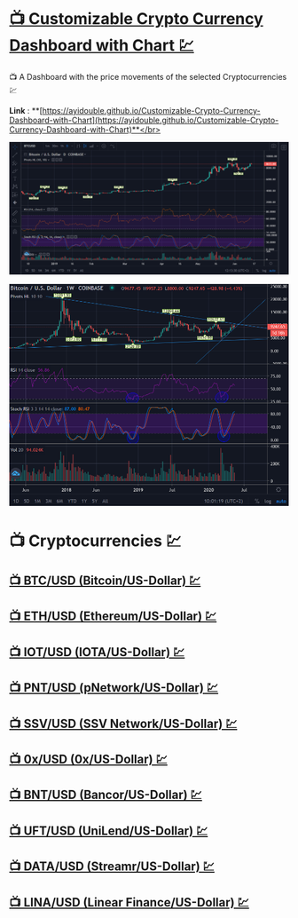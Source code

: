 # [📺 Customizable Crypto Currency Dashboard with Chart 💹](https://ayidouble.github.io/Customizable-Crypto-Currency-Dashboard-with-Chart)
📺 A Dashboard with the price movements of the selected Cryptocurrencies 💹

**Link** : **[https://ayidouble.github.io/Customizable-Crypto-Currency-Dashboard-with-Chart](https://ayidouble.github.io/Customizable-Crypto-Currency-Dashboard-with-Chart)**</br>

![Customizable Cryptocurrency Dashboard with Chart Candlestick Price Movement Volume Stoch RSI](Images/Customizable-Cryptocurrency-Dashboard-with-Chart.png)

![Customizable Cryptocurrency Dashboard with Chart Candlestick Price Movement Volume Stoch RSI](Images/Customizable-Cryptocurrency-Dashboard-with-Chart-Trendline.png)

# 📺 Cryptocurrencies 💹

## [📺 BTC/USD (Bitcoin/US-Dollar) 💹](https://ayidouble.github.io/Customizable-Crypto-Currency-Dashboard-with-Chart/BTCUSD)

## [📺 ETH/USD (Ethereum/US-Dollar) 💹](https://ayidouble.github.io/Customizable-Crypto-Currency-Dashboard-with-Chart/ETHUSD)

## [📺 IOT/USD (IOTA/US-Dollar) 💹](https://ayidouble.github.io/Customizable-Crypto-Currency-Dashboard-with-Chart/IOTUSD)

## [📺 PNT/USD (pNetwork/US-Dollar) 💹](https://ayidouble.github.io/Customizable-Crypto-Currency-Dashboard-with-Chart/PNTUSD)

## [📺 SSV/USD (SSV Network/US-Dollar) 💹](https://ayidouble.github.io/Customizable-Crypto-Currency-Dashboard-with-Chart/SSVUSD)

## [📺 0x/USD (0x/US-Dollar) 💹](https://ayidouble.github.io/Customizable-Crypto-Currency-Dashboard-with-Chart/0xUSD)

## [📺 BNT/USD (Bancor/US-Dollar) 💹](https://ayidouble.github.io/Customizable-Crypto-Currency-Dashboard-with-Chart/BNTUSD)

## [📺 UFT/USD (UniLend/US-Dollar) 💹](https://ayidouble.github.io/Customizable-Crypto-Currency-Dashboard-with-Chart/UFTUSD)

## [📺 DATA/USD (Streamr/US-Dollar) 💹](https://ayidouble.github.io/Customizable-Crypto-Currency-Dashboard-with-Chart/DATAUSD)

## [📺 LINA/USD (Linear Finance/US-Dollar) 💹](https://ayidouble.github.io/Customizable-Crypto-Currency-Dashboard-with-Chart/LINAUSD)
